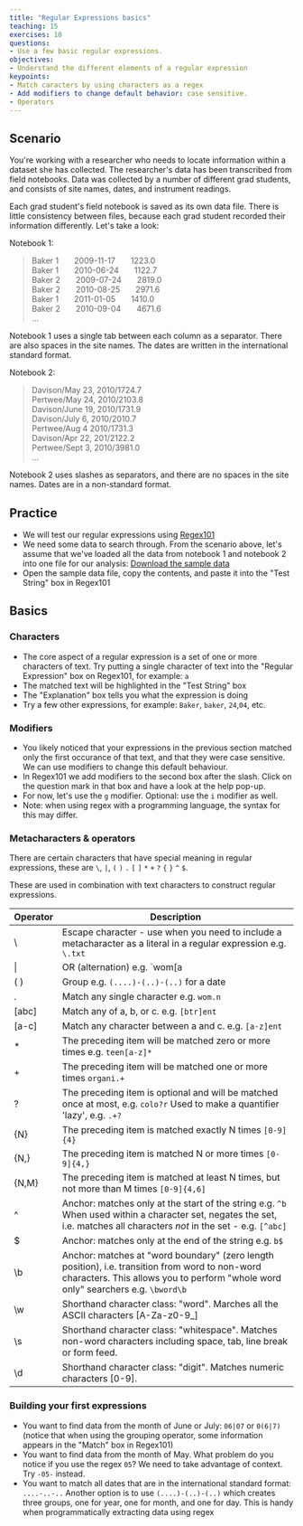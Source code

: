 ```yaml
---
title: "Regular Expressions basics"
teaching: 15
exercises: 10
questions:
- Use a few basic regular expressions. 
objectives:
- Understand the different elements of a regular expression
keypoints:
- Match caracters by using characters as a regex
- Add modifiers to change default behavior: case sensitive.
- Operators
---
```


## Scenario

You're working with a researcher who needs to locate information within a dataset she has collected. The researcher's data has been transcribed from field notebooks. Data was collected by a number of different grad students, and consists of site names, dates, and instrument readings. 

Each grad student's field notebook is saved as its own data file. There is little consistency between files, because each grad student recorded their information differently. Let's take a look:

Notebook 1:  

> Baker 1	&nbsp;&nbsp;&nbsp;&nbsp;&nbsp;&nbsp;2009-11-17&nbsp;&nbsp;&nbsp;&nbsp;&nbsp;&nbsp;	1223.0  
> Baker 1	&nbsp;&nbsp;&nbsp;&nbsp;&nbsp;&nbsp;2010-06-24&nbsp;&nbsp;&nbsp;&nbsp;&nbsp;&nbsp;	1122.7  
> Baker 2	&nbsp;&nbsp;&nbsp;&nbsp;&nbsp;&nbsp;2009-07-24&nbsp;&nbsp;&nbsp;&nbsp;&nbsp;&nbsp;	2819.0  
> Baker 2	&nbsp;&nbsp;&nbsp;&nbsp;&nbsp;&nbsp;2010-08-25&nbsp;&nbsp;&nbsp;&nbsp;&nbsp;&nbsp;	2971.6  
> Baker 1	&nbsp;&nbsp;&nbsp;&nbsp;&nbsp;&nbsp;2011-01-05&nbsp;&nbsp;&nbsp;&nbsp;&nbsp;&nbsp;	1410.0  
> Baker 2	&nbsp;&nbsp;&nbsp;&nbsp;&nbsp;&nbsp;2010-09-04&nbsp;&nbsp;&nbsp;&nbsp;&nbsp;&nbsp;	4671.6  
> ...  


Notebook 1 uses a single tab between each column as a separator. There are also spaces in the site names. The dates are written in the international standard format.

Notebook 2:

> Davison/May 23, 2010/1724.7  
> Pertwee/May 24, 2010/2103.8  
> Davison/June 19, 2010/1731.9  
> Davison/July 6, 2010/2010.7  
> Pertwee/Aug 4 2010/1731.3  
> Davison/Apr 22, 201/2122.2  
> Pertwee/Sept 3, 2010/3981.0  
> ...

Notebook 2 uses slashes as separators, and there are no spaces in the site names. Dates are in a non-standard format.

## Practice

* We will test our regular expressions using [Regex101](https://regex101.com)
* We need some data to search through. From the scenario above, let's assume that we've loaded all the data from notebook 1 and notebook 2 into one file for our analysis: [Download the sample data](../data/regex_data.txt)
* Open the sample data file, copy the contents, and paste it into the "Test String" box in Regex101

## Basics 

### Characters

* The core aspect of a regular expression is a set of one or more characters of text. Try putting a single character of text into the "Regular Expression" box on Regex101, for example: `a`
* The matched text will be highlighted in the "Test String" box
* The "Explanation" box tells you what the expression is doing
* Try a few other expressions, for example: `Baker`, `baker`, `24`,`04`, etc.


### Modifiers

* You likely noticed that your expressions in the previous section matched only the first occurance of that text, and that they were case sensitive. We can use modifiers to change this default behaviour.
* In Regex101 we add modifiers to the second box after the slash. Click on the question mark in that box and have a look at the help pop-up. 
* For now, let's use the `g` modifier. Optional: use the `i` modifier as well.
* Note: when using regex with a programming language, the syntax for this may differ. 

### Metacharacters & operators

There are certain characters that have special meaning in regular expressions, these are `\`, `|`, `(` `)` `.` `[` `]` `*` `+` `?` `{` `}` `^` `$`.

These are used in combination with text characters to construct regular expressions.

| Operator | Description | 
| ----------|-------------| 
| \ | Escape character - use when you need to include a metacharacter as a literal in a regular expression e.g. `\.txt` | 
| \| | OR (alternation) e.g. `wom[a|e]n`    | 
| ( ) | Group e.g. `(....)-(..)-(..)` for a date    | 
| . | Match any single character  e.g. `wom.n`     | 
| [abc] | Match any of a, b, or c. e.g. `[btr]ent` |
| [a-c] | Match any character between a and c. e.g. `[a-z]ent` |
| \* | The preceding item will be matched zero or more times e.g. `teen[a-z]*`    | 
| \+ | The preceding item will be matched one or more times `organi.+`     | 
| ? | The preceding item is optional and will be matched once at most, e.g. `colo?r` Used to make a quantifier 'lazy', e.g. `.+?` |
| {N} | The preceding item is matched exactly N times  `[0-9]{4}`    | 
| {N,} | The preceding item is matched N or more times  `[0-9]{4,}`    |
| {N,M} | The preceding item is matched at least N times, but not more than M times `[0-9]{4,6]`     |  
| ^ | Anchor: matches only at the start of the string e.g. `^b`  When used within a character set, negates the set, i.e. matches all characters *not* in the set - e.g. `[^abc]`      |  
| $ | Anchor: matches only at the end of the string e.g. `b$`      | 
| \b | Anchor: matches at "word boundary" (zero length position), i.e. transition from word to non-word characters. This allows you to perform "whole word only" searchers e.g. `\bword\b`
| \w | Shorthand character class: "word". Marches all the ASCII characters [A-Za-z0-9_] |
| \s | Shorthand character class: "whitespace". Matches non-word characters including space, tab, line break or form feed. |
| \d | Shorthand character class: "digit". Matches numeric characters [0-9]. |



### Building your first expressions 

* You want to find data from the month of June or July: `06|07` or `0(6|7)` (notice that when using the grouping operator, some information appears in the "Match" box in Regex101)  
* You want to find data from the month of May. What problem do you notice if you use the regex `05`? We need to take advantage of context. Try `-05-` instead.
* You want to match all dates that are in the international standard format: `....-..-..`  Another option is to use `(....)-(..)-(..)` which creates three groups, one for year, one for month, and one for day. This is handy when programmatically extracting data using regex
